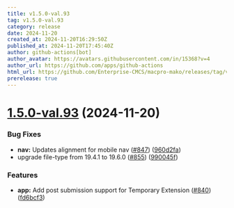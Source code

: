 ```yaml
---
title: v1.5.0-val.93
tag: v1.5.0-val.93
category: release
date: 2024-11-20
created_at: 2024-11-20T16:29:50Z
published_at: 2024-11-20T17:45:40Z
author: github-actions[bot]
author_avatar: https://avatars.githubusercontent.com/in/15368?v=4
author_url: https://github.com/apps/github-actions
html_url: https://github.com/Enterprise-CMCS/macpro-mako/releases/tag/v1.5.0-val.93
prerelease: true
---
```


# [1.5.0-val.93](https://github.com/Enterprise-CMCS/macpro-mako/compare/v1.5.0-val.92...v1.5.0-val.93) (2024-11-20)


### Bug Fixes

* **nav:** Updates alignment for mobile nav ([#847](https://github.com/Enterprise-CMCS/macpro-mako/issues/847)) ([960d2fa](https://github.com/Enterprise-CMCS/macpro-mako/commit/960d2fadf92b16dd34cc16b86159cbce2cf2740b))
* upgrade file-type from 19.4.1 to 19.6.0 ([#855](https://github.com/Enterprise-CMCS/macpro-mako/issues/855)) ([990045f](https://github.com/Enterprise-CMCS/macpro-mako/commit/990045faf4a634155129a07c75c024a01e105470))


### Features

* **app:** Add post submission support for Temporary Extension ([#840](https://github.com/Enterprise-CMCS/macpro-mako/issues/840)) ([fd6bcf3](https://github.com/Enterprise-CMCS/macpro-mako/commit/fd6bcf338757a4faafd7cee9e870768426b9e39f))




